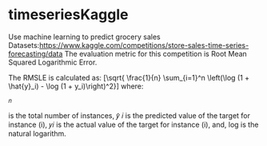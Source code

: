 # timeseriesKaggle
Use machine learning to predict grocery sales
Datasets:https://www.kaggle.com/competitions/store-sales-time-series-forecasting/data
The evaluation metric for this competition is Root Mean Squared Logarithmic Error.

The RMSLE is calculated as:
[\sqrt{ \frac{1}{n} \sum_{i=1}^n \left(\log (1 + \hat{y}_i) - \log (1 + y_i)\right)^2}]
where:

    𝑛

is the total number of instances,
𝑦̂ 𝑖
is the predicted value of the target for instance (i),
𝑦𝑖
is the actual value of the target for instance (i), and,
log
is the natural logarithm.
